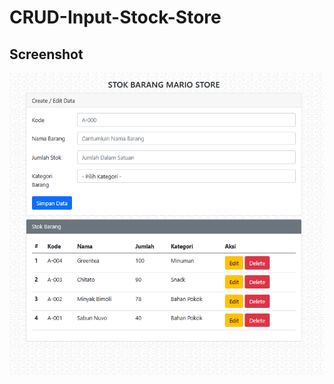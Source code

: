 # CRUD-Input-Stock-Store
## Screenshot
![](https://github.com/mariiosrg/CRUD-Input-Stock-Store/blob/main/Screenshot/CRUD.png?raw=true)
